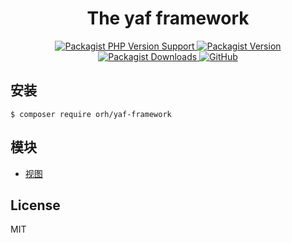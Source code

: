 <h1 align="center">
    The yaf framework
</h1>

<p align="center">
    <a href="https://packagist.org/packages/orh/yaf-framework">
        <img alt="Packagist PHP Version Support" src="https://img.shields.io/packagist/php-v/orh/yaf-framework">
    </a>
    <a href="https://packagist.org/packages/orh/yaf-framework">
        <img alt="Packagist Version" src="https://img.shields.io/packagist/v/orh/yaf-framework?color=df8057">
    </a>
    <a href="https://packagist.org/packages/orh/yaf-framework">
        <img alt="Packagist Downloads" src="https://img.shields.io/packagist/dt/orh/yaf-framework">
    </a>
    <a href="https://github.com/ouronghuang/yaf-framework">
        <img alt="GitHub" src="https://img.shields.io/github/license/ouronghuang/yaf-framework">
    </a>
</p>

## 安装

```
$ composer require orh/yaf-framework
```

## 模块

- [视图](src/View/README.md)

## License

MIT

